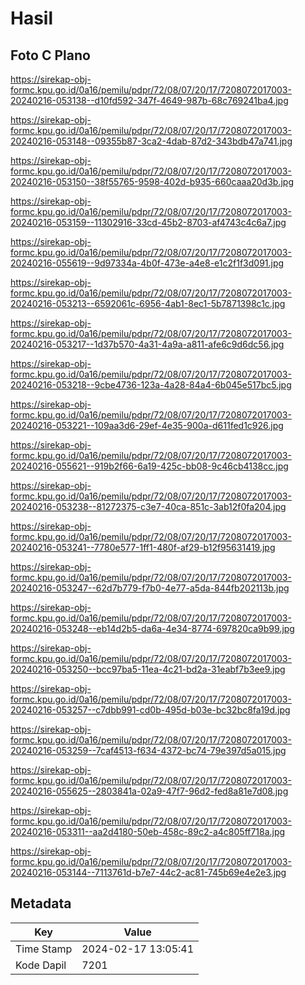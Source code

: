 # Hasil

## Foto C Plano

https://sirekap-obj-formc.kpu.go.id/0a16/pemilu/pdpr/72/08/07/20/17/7208072017003-20240216-053138--d10fd592-347f-4649-987b-68c769241ba4.jpg

https://sirekap-obj-formc.kpu.go.id/0a16/pemilu/pdpr/72/08/07/20/17/7208072017003-20240216-053148--09355b87-3ca2-4dab-87d2-343bdb47a741.jpg

https://sirekap-obj-formc.kpu.go.id/0a16/pemilu/pdpr/72/08/07/20/17/7208072017003-20240216-053150--38f55765-9598-402d-b935-660caaa20d3b.jpg

https://sirekap-obj-formc.kpu.go.id/0a16/pemilu/pdpr/72/08/07/20/17/7208072017003-20240216-053159--11302916-33cd-45b2-8703-af4743c4c6a7.jpg

https://sirekap-obj-formc.kpu.go.id/0a16/pemilu/pdpr/72/08/07/20/17/7208072017003-20240216-055619--9d97334a-4b0f-473e-a4e8-e1c2f1f3d091.jpg

https://sirekap-obj-formc.kpu.go.id/0a16/pemilu/pdpr/72/08/07/20/17/7208072017003-20240216-053213--6592061c-6956-4ab1-8ec1-5b7871398c1c.jpg

https://sirekap-obj-formc.kpu.go.id/0a16/pemilu/pdpr/72/08/07/20/17/7208072017003-20240216-053217--1d37b570-4a31-4a9a-a811-afe6c9d6dc56.jpg

https://sirekap-obj-formc.kpu.go.id/0a16/pemilu/pdpr/72/08/07/20/17/7208072017003-20240216-053218--9cbe4736-123a-4a28-84a4-6b045e517bc5.jpg

https://sirekap-obj-formc.kpu.go.id/0a16/pemilu/pdpr/72/08/07/20/17/7208072017003-20240216-053221--109aa3d6-29ef-4e35-900a-d611fed1c926.jpg

https://sirekap-obj-formc.kpu.go.id/0a16/pemilu/pdpr/72/08/07/20/17/7208072017003-20240216-055621--919b2f66-6a19-425c-bb08-9c46cb4138cc.jpg

https://sirekap-obj-formc.kpu.go.id/0a16/pemilu/pdpr/72/08/07/20/17/7208072017003-20240216-053238--81272375-c3e7-40ca-851c-3ab12f0fa204.jpg

https://sirekap-obj-formc.kpu.go.id/0a16/pemilu/pdpr/72/08/07/20/17/7208072017003-20240216-053241--7780e577-1ff1-480f-af29-b12f95631419.jpg

https://sirekap-obj-formc.kpu.go.id/0a16/pemilu/pdpr/72/08/07/20/17/7208072017003-20240216-053247--62d7b779-f7b0-4e77-a5da-844fb202113b.jpg

https://sirekap-obj-formc.kpu.go.id/0a16/pemilu/pdpr/72/08/07/20/17/7208072017003-20240216-053248--eb14d2b5-da6a-4e34-8774-697820ca9b99.jpg

https://sirekap-obj-formc.kpu.go.id/0a16/pemilu/pdpr/72/08/07/20/17/7208072017003-20240216-053250--bcc97ba5-11ea-4c21-bd2a-31eabf7b3ee9.jpg

https://sirekap-obj-formc.kpu.go.id/0a16/pemilu/pdpr/72/08/07/20/17/7208072017003-20240216-053257--c7dbb991-cd0b-495d-b03e-bc32bc8fa19d.jpg

https://sirekap-obj-formc.kpu.go.id/0a16/pemilu/pdpr/72/08/07/20/17/7208072017003-20240216-053259--7caf4513-f634-4372-bc74-79e397d5a015.jpg

https://sirekap-obj-formc.kpu.go.id/0a16/pemilu/pdpr/72/08/07/20/17/7208072017003-20240216-055625--2803841a-02a9-47f7-96d2-fed8a81e7d08.jpg

https://sirekap-obj-formc.kpu.go.id/0a16/pemilu/pdpr/72/08/07/20/17/7208072017003-20240216-053311--aa2d4180-50eb-458c-89c2-a4c805ff718a.jpg

https://sirekap-obj-formc.kpu.go.id/0a16/pemilu/pdpr/72/08/07/20/17/7208072017003-20240216-053144--7113761d-b7e7-44c2-ac81-745b69e4e2e3.jpg


## Metadata

| Key        | Value               |
| ---------- | ------------------- |
| Time Stamp | 2024-02-17 13:05:41 |
| Kode Dapil | 7201                |



